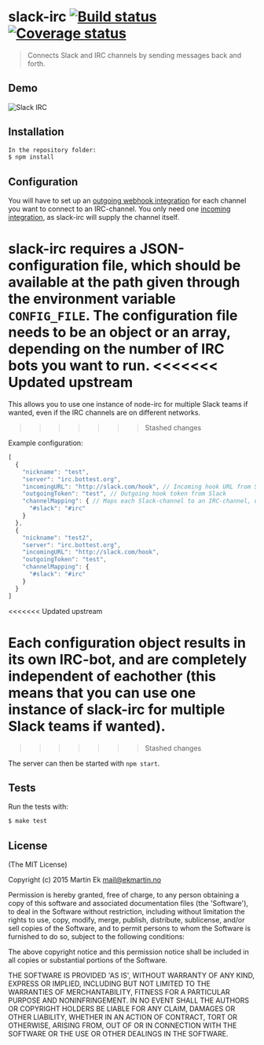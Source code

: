 # slack-irc [![Build status](https://ci.frigg.io/badges/ekmartin/slack-irc/)](https://ci.frigg.io/ekmartin/slack-irc/last/) [![Coverage status](https://ci.frigg.io/badges/coverage/ekmartin/slack-irc/)](https://ci.frigg.io/ekmartin/slack-irc/last/)

> Connects Slack and IRC channels by sending messages back and forth.

## Demo
![Slack IRC](http://i.imgur.com/XGVXY6n.gif)
## Installation
```bash
In the repository folder:
$ npm install
```

## Configuration

You will have to set up an [outgoing webhook integration](https://api.slack.com/outgoing-webhooks) for each channel you want to connect to an IRC-channel. You only need one [incoming integration](https://api.slack.com/incoming-webhooks), as slack-irc will supply the channel itself.

slack-irc requires a JSON-configuration file, which should be available at the path given through the environment variable `CONFIG_FILE`. The configuration file needs to be an object or an array, depending on the number of IRC bots you want to run.
<<<<<<< Updated upstream
=======
This allows you to use one instance of node-irc for multiple Slack teams if wanted, even if the IRC channels are on different networks.
>>>>>>> Stashed changes

Example configuration:
```js
[
  {
    "nickname": "test",
    "server": "irc.bottest.org",
    "incomingURL": "http://slack.com/hook", // Incoming hook URL from Slack
    "outgoingToken": "test", // Outgoing hook token from Slack
    "channelMapping": { // Maps each Slack-channel to an IRC-channel, used to direct messages to the correct place
      "#slack": "#irc"
    }
  },
  {
    "nickname": "test2",
    "server": "irc.bottest.org",
    "incomingURL": "http://slack.com/hook",
    "outgoingToken": "test",
    "channelMapping": {
      "#slack": "#irc"
    }
  }
]
```
<<<<<<< Updated upstream

Each configuration object results in its own IRC-bot, and are completely independent of eachother (this means that you can use one instance of slack-irc for multiple Slack teams if wanted).
=======
>>>>>>> Stashed changes

The server can then be started with `npm start`.

## Tests
Run the tests with:
```bash
$ make test
```

## License

(The MIT License)

Copyright (c) 2015 Martin Ek <mail@ekmartin.no>

Permission is hereby granted, free of charge, to any person obtaining a copy of this software and associated documentation files (the 'Software'), to deal in the Software without restriction, including without limitation the rights to use, copy, modify, merge, publish, distribute, sublicense, and/or sell copies of the Software, and to permit persons to whom the Software is furnished to do so, subject to the following conditions:

The above copyright notice and this permission notice shall be included in all copies or substantial portions of the Software.

THE SOFTWARE IS PROVIDED 'AS IS', WITHOUT WARRANTY OF ANY KIND, EXPRESS OR IMPLIED, INCLUDING BUT NOT LIMITED TO THE WARRANTIES OF MERCHANTABILITY, FITNESS FOR A PARTICULAR PURPOSE AND NONINFRINGEMENT. IN NO EVENT SHALL THE AUTHORS OR COPYRIGHT HOLDERS BE LIABLE FOR ANY CLAIM, DAMAGES OR OTHER LIABILITY, WHETHER IN AN ACTION OF CONTRACT, TORT OR OTHERWISE, ARISING FROM, OUT OF OR IN CONNECTION WITH THE SOFTWARE OR THE USE OR OTHER DEALINGS IN THE SOFTWARE.

